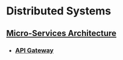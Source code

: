 # Distributed Systems
## [Micro-Services Architecture](MSA/README.md)
* ### [API Gateway](MSA/api-gateway/README.md)